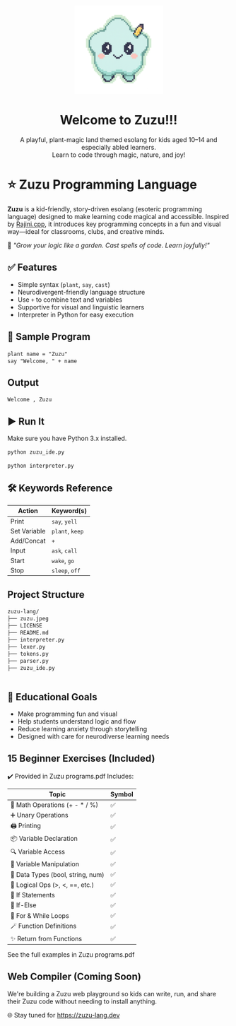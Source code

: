 
<p align="center">
  <img src="icon.png" alt="Zuzu Logo" width="200"/>
</p>

<h1 align="center">Welcome to Zuzu!!! </h1>

<p align="center">
  A playful, plant-magic land themed esolang for kids aged 10–14 and especially abled learners. <br>
  Learn to code through magic, nature, and joy!
</p>


# ⭐ Zuzu Programming Language

**Zuzu** is a kid-friendly, story-driven esolang (esoteric programming language) designed to make learning code magical and accessible. Inspired by [Rajini.cpp](https://github.com/AmruthPillai/rajini.cpp), it introduces key programming concepts in a fun and visual way—ideal for classrooms, clubs, and creative minds.

🌱 *"Grow your logic like a garden. Cast spells of code. Learn joyfully!"*

## ✅ Features


-  Simple syntax (`plant`, `say`, `cast`)
-  Neurodivergent-friendly language structure
-  Use `+` to combine text and variables
-  Supportive for visual and linguistic learners
-  Interpreter in Python for easy execution

## 🧪 Sample Program
```zuzu
plant name = "Zuzu"
say "Welcome, " + name
```
## Output

```
Welcome , Zuzu

```
## ▶️ Run It

Make sure you have Python 3.x installed.

```bash
python zuzu_ide.py
```
```
python interpreter.py
```

## 🛠 Keywords Reference

| Action        | Keyword(s)        |
|---------------|-------------------|
| Print         | `say`, `yell`     |
| Set Variable  | `plant`, `keep`   |
| Add/Concat    | `+`               |
| Input         | `ask`, `call`     |
| Start         | `wake`, `go`      |
| Stop          | `sleep`, `off`    |

## Project Structure
```
zuzu-lang/
├── zuzu.jpeg             
├── LICENSE              
├── README.md            
├── interpreter.py       
├── lexer.py
├── tokens.py
├── parser.py
├── zuzu_ide.py


```

## 🧠 Educational Goals

- Make programming fun and visual
- Help students understand logic and flow
- Reduce learning anxiety through storytelling
- Designed with care for neurodiverse learning needs

## 15 Beginner Exercises (Included)
✔️ Provided in Zuzu programs.pdf
Includes:

| Topic                             | Symbol |
| --------------------------------- | ------ |
| 🧮 Math Operations (+ - \* / %)   | ✅      |
| ➕ Unary Operations                | ✅      |
| 🖨️ Printing                      | ✅      |
| 📦 Variable Declaration           | ✅      |
| 🔍 Variable Access                | ✅      |
| 🔁 Variable Manipulation          | ✅      |
| 🔢 Data Types (bool, string, num) | ✅      |
| 🔎 Logical Ops (>, <, ==, etc.)   | ✅      |
| 🔀 If Statements                  | ✅      |
| 🔁 If-Else                        | ✅      |
| 🔂 For & While Loops              | ✅      |
| 🪄 Function Definitions           | ✅      |
| ✨ Return from Functions           | ✅      |

See the full examples in Zuzu programs.pdf

## Web Compiler (Coming Soon)
We're building a Zuzu web playground so kids can write, run, and share their Zuzu code without needing to install anything.

🌐 Stay tuned for https://zuzu-lang.dev


